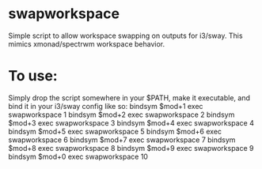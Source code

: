 # swapworkspace
Simple script to allow workspace swapping on outputs for i3/sway. This mimics xmonad/spectrwm workspace behavior.

# To use:
Simply drop the script somewhere in your $PATH, make it executable, and bind it in your i3/sway config like so:
    bindsym $mod+1 exec swapworkspace 1
    bindsym $mod+2 exec swapworkspace 2
    bindsym $mod+3 exec swapworkspace 3
    bindsym $mod+4 exec swapworkspace 4
    bindsym $mod+5 exec swapworkspace 5
    bindsym $mod+6 exec swapworkspace 6
    bindsym $mod+7 exec swapworkspace 7
    bindsym $mod+8 exec swapworkspace 8
    bindsym $mod+9 exec swapworkspace 9
    bindsym $mod+0 exec swapworkspace 10
